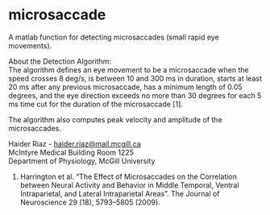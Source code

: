 microsaccade
============

A matlab function for detecting microsaccades (small rapid eye movements). 

About the Detection Algorithm:  
The algorithm defines an eye movement to be a microsaccade when the speed crosses 8 deg/s, is between 10 and 300 ms in duration, starts at least 20 ms after any previous microsaccade, has a minimum length of 0.05 degrees, and the eye direction exceeds no more than 30 degrees for each 5 ms time cut for the duration of the microsaccade [1].

The algorithm also computes peak velocity and amplitude of the microsaccades.  

Haider Riaz - haider.riaz@mail.mcgill.ca  
McIntyre Medical Building Room 1225  
Department of Physiology, McGill University  

1. Harrington et al. “The Effect of Microsaccades on the Correlation between Neural Activity and Behavior in Middle Temporal, Ventral Intraparietal, and Lateral Intraparietal Areas”. The Journal of Neuroscience 29 (18), 5793–5805 (2009).


